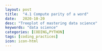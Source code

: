 ```yaml
---
layout: post
title:  "4.1 Compute parity of a word"
date:   2020-10-20
desc: "Treeplot of mastering data science"
keywords: "data science"
categories: [CODING,PYTHON]
tags: [coding_practices]
icon: icon-html
---
```



